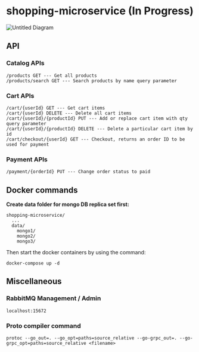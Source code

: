# shopping-microservice (In Progress)

![Untitled Diagram](https://user-images.githubusercontent.com/42005057/147475016-bc2f7406-ed5d-4d1f-8471-b9ba47caef6b.png)

## API

### Catalog APIs
```
/products GET --- Get all products 
/products/search GET --- Search products by name query parameter
```

### Cart APIs
```
/cart/{userId} GET --- Get cart items
/cart/{userId} DELETE --- Delete all cart items
/cart/{userId}/{productId} PUT --- Add or replace cart item with qty query parameter
/cart/{userId}/{productId} DELETE --- Delete a particular cart item by id
/cart/checkout/{userId} GET --- Checkout, returns an order ID to be used for payment
```

### Payment APIs
```
/payment/{orderId} PUT --- Change order status to paid
```

## Docker commands
**Create data folder for mongo DB replica set first:**
```
shopping-microservice/
  ...
  data/
    mongo1/
    mongo2/
    mongo3/
```
Then start the docker containers by using the command:
```
docker-compose up -d
```

## Miscellaneous
### RabbitMQ Management / Admin
```
localhost:15672
```

### Proto compiler command

```
protoc --go_out=. --go_opt=paths=source_relative --go-grpc_out=. --go-grpc_opt=paths=source_relative <filename>
```
